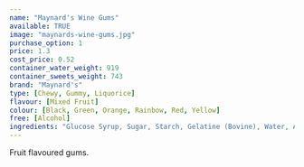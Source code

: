 ```yaml
---
name: "Maynard's Wine Gums"
available: TRUE
image: "maynards-wine-gums.jpg"
purchase_option: 1
price: 1.3
cost_price: 0.52
container_water_weight: 919
container_sweets_weight: 743
brand: "Maynard's"
type: [Chewy, Gummy, Liquorice]
flavour: [Mixed Fruit]
colour: [Black, Green, Orange, Rainbow, Red, Yellow]
free: [Alcohol]
ingredients: "Glucose Syrup, Sugar, Starch, Gelatine (Bovine), Water, Acids (Malic, Acetic), Vegetable Oil, Concentrated Vegetable Extracts (Black Carrot, Spinach, Stinging Nettle, Turmeric), Flavourings, Glazing Agent (Carnauba Wax), Colours (Vegetable Carbon, Paprika Extract, Lutein)."
---
```

Fruit flavoured gums.